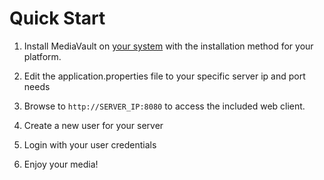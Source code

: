 # Quick Start

1. Install MediaVault on [your system](/docs/installation) with the installation method for your platform.

2. Edit the application.properties file to your specific server ip and port needs 

3. Browse to `http://SERVER_IP:8080` to access the included web client.

4. Create a new user for your server

5. Login with your user credentials

6. Enjoy your media!

